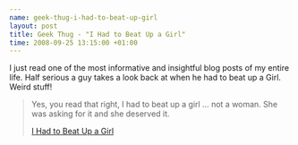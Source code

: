 ```yaml
--- 
name: geek-thug-i-had-to-beat-up-girl 
layout: post 
title: Geek Thug - "I Had to Beat Up a Girl" 
time: 2008-09-25 13:15:00 +01:00
--- 
```


I just read one of the most informative and insightful blog posts of
my entire life. Half serious a guy takes a look back at when he had to
beat up a Girl. Weird stuff!  
> Yes, you read that right, I had to beat up a girl … not a woman. She
> was asking for it and she deserved it.  
>   
> [I Had to Beat Up a Girl](http://www.geekthug.com/?p=18445)
